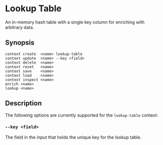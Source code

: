 # Lookup Table

An in-memory hash table with a single key column for enriching with arbitrary
data.

## Synopsis

```
context create  <name> lookup-table
context update  <name> --key <field>
context delete  <name>
context reset   <name>
context save    <name>
context load    <name>
context inspect <name>
enrich <name>
lookup <name>
```

## Description

The following options are currently supported for the `lookup-table` context:

### `--key <field>`

The field in the input that holds the unique key for the lookup table.
